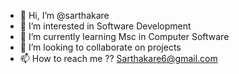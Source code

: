 - 👋 Hi, I’m @sarthakare
- 👀 I’m interested in Software Development
- 🌱 I’m currently learning Msc in Computer Software
- 💞️ I’m looking to collaborate on projects
- 📫 How to reach me ?? Sarthakare6@gmail.com

<!---
sarthakare/sarthakare is a ✨ special ✨ repository because its `README.md` (this file) appears on your GitHub profile.
You can click the Preview link to take a look at your changes.
--->
